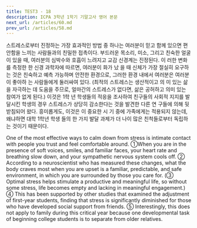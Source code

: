 ```yaml
---
title: TEST3 - 18
description: ICPA 3학년 1학기 기말고사 영어 본문
next_url: /articles/60.md
prev_url: /articles/58.md
---
```


스트레스로부터 진정하는 가장 효과적인 방법 중 하나는 여러분이 믿고 함께 있으면 편안함을 느끼는 사람들과의 친밀한 접촉이다. 부드러운 목소리, 미소, 그리고 친숙한 얼굴이 있을 때, 여러분의 심박수와 호흡이 느려지고 교감 신경계는 진정된다. 이 러한 변화를 측정한 한 신경 과학자에 따르면, 여러분이 화가 났 을 때 신체가 가장 절실히 요구하는 것은 친숙하고 예측 가능하며 안전한 환경으로, 그러한 환경 내에서 여러분은 여러분이 좋아하 는 사람들에게 둘러싸여 있다. (최적의 스트레스는 생산적이고 의 미 있는 삶을 자극하는 데 도움을 주므로, 얼마간의 스트레스가 없다면, 삶은 공허하고 의미 있는 참여가 없게 된다.) 이것은 1학 년 학생들의 적응을 조사하여 친구들의 사회적 지지를 발달시킨 학생의 경우 스트레스가 상당히 감소한다는 것을 발견한 다른 연 구들에 의해 뒷받침되어 왔다. 흥미롭게도, 이것은 이 중요한 시 기 중에 가족에게는 적용되지 않는데, 왜냐하면 대학 1학년 학생 들의 한 가지 발달 과제가 더 나이 많은 친척들로부터 독립하는 것이기 때문이다.

One of the most effective ways to calm down from stress is intimate contact with people you trust and feel comfortable around. ①When you are in the presence of soft voices, smiles, and familiar faces, your heart rate and breathing slow down, and your sympathetic nervous system cools off. ② According to a neuroscientist who has measured these changes, what the body craves most when you are upset is a familiar, predictable, and safe environment, in which you are surrounded by those you care for. (③ Optimal stress helps stimulate a productive and meaningful life, so without some stress, life becomes empty and lacking in meaningful engagement.) ④ This has been supported by other studies that examined the adjustment of first-year students, finding that stress is significantly diminished for those who have developed social support from friends. ⑤ Interestingly, this does not apply to family during this critical year because one developmental task of beginning college students is to separate from older relatives.
